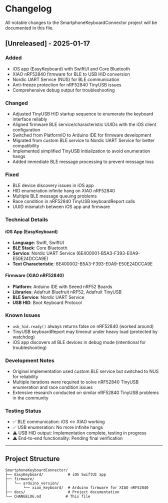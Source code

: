 # Changelog

All notable changes to the SmartphoneKeyboardConnector project will be documented in this file.

## [Unreleased] - 2025-01-17

### Added
- iOS app (EasyKeyboard) with SwiftUI and Core Bluetooth
- XIAO nRF52840 firmware for BLE to USB HID conversion
- Nordic UART Service (NUS) for BLE communication
- Anti-freeze protection for nRF52840 TinyUSB issues
- Comprehensive debug output for troubleshooting

### Changed
- Adjusted TinyUSB HID startup sequence to enumerate the keyboard interface reliably
- Aligned firmware BLE service/characteristic UUIDs with the iOS client configuration
- Switched from PlatformIO to Arduino IDE for firmware development
- Migrated from custom BLE service to Nordic UART Service for better compatibility
- Implemented simplified TinyUSB initialization to avoid enumeration hangs
- Added immediate BLE message processing to prevent message loss

### Fixed
- BLE device discovery issues in iOS app
- HID enumeration infinite hang on XIAO nRF52840
- Multiple BLE message queuing problems
- Race condition in nRF52840 TinyUSB keyboardReport calls
- UUID mismatch between iOS app and firmware

### Technical Details

#### iOS App (EasyKeyboard)
- **Language**: Swift, SwiftUI
- **BLE Stack**: Core Bluetooth
- **Service**: Nordic UART Service (6E400001-B5A3-F393-E0A9-E50E24DCCA9E)
- **Text Characteristic**: 6E400002-B5A3-F393-E0A9-E50E24DCCA9E

#### Firmware (XIAO nRF52840)
- **Platform**: Arduino IDE with Seeed nRF52 Boards
- **Libraries**: Adafruit Bluefruit nRF52, Adafruit TinyUSB
- **BLE Service**: Nordic UART Service
- **USB HID**: Boot Keyboard Protocol

### Known Issues
- `usb_hid.ready()` always returns false on nRF52840 (worked around)
- TinyUSB keyboardReport may timeout under heavy load (protected by watchdog)
- iOS app discovers all BLE devices in debug mode (intentional for troubleshooting)

### Development Notes
- Original implementation used custom BLE service but switched to NUS for reliability
- Multiple iterations were required to solve nRF52840 TinyUSB enumeration and race condition issues
- Extensive research conducted on similar nRF52840 TinyUSB problems in the community

### Testing Status
- ✅ BLE communication: iOS ↔ XIAO working
- ✅ USB enumeration: No more infinite hangs
- ⚠️ USB HID output: Implementation complete, testing in progress
- ⚠️ End-to-end functionality: Pending final verification

---

## Project Structure
```
SmartphoneKeyboardConnector/
├── EasyKeyboard/           # iOS SwiftUI app
├── firmware/
│   └── arduino_version/
│       └── xiao_keyboard/  # Arduino firmware for XIAO nRF52840
├── docs/                   # Project documentation
└── CHANGELOG.md           # This file
```
